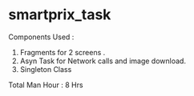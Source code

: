 # smartprix_task

Components Used :

1. Fragments for 2 screens .
2. Asyn Task for Network calls and image download.
3. Singleton Class 

Total Man Hour : 8 Hrs 

